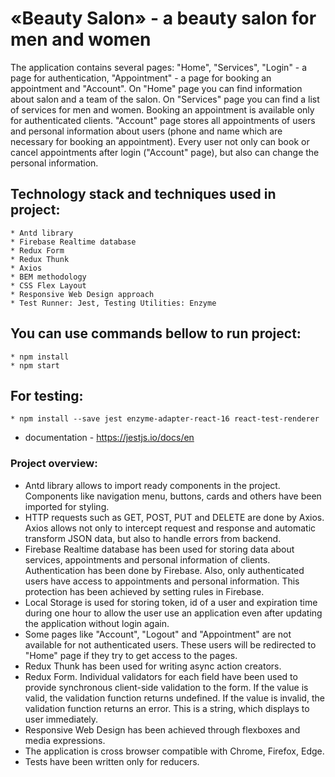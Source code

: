 # «Beauty Salon» - a beauty salon for men and women
The application contains several pages: "Home", "Services", "Login" - a page for authentication, "Appointment" - a page for booking an appointment and "Account". On "Home" page you can find information about salon and a team of the salon. On "Services" page you can find a list of services for men and women. Booking an appointment is available only for authenticated clients. "Account" page stores all appointments of users and personal information about users (phone and name which are necessary for booking an appointment). Every user not only can book or cancel appointments after login ("Account" page), but also can change the personal information.

## Technology stack and techniques used in project:
	* Antd library
	* Firebase Realtime database
	* Redux Form
	* Redux Thunk
	* Axios
	* BEM methodology
	* CSS Flex Layout
	* Responsive Web Design approach
	* Test Runner: Jest, Testing Utilities: Enzyme

## You can use commands bellow to run project:
	* npm install
	* npm start

## For testing:
	* npm install --save jest enzyme-adapter-react-16 react-test-renderer
  * documentation - https://jestjs.io/docs/en

### Project overview:

- Antd library allows to import ready components in the project. Components like navigation menu, buttons, cards and others have been imported for styling.
- HTTP requests such as GET, POST, PUT and DELETE are done by Axios. Axios allows not only to intercept request and response and automatic transform JSON data, but also to handle errors from backend.
- Firebase Realtime database has been used for storing data about services, appointments and personal information of clients. Authentication has been done by Firebase. Also, only authenticated users have access to appointments and personal information. This protection has been achieved by setting rules in Firebase.
- Local Storage is used for storing token, id of a user and expiration time during one hour to allow the user use an application even after updating the application without login again.
- Some pages like "Account", "Logout" and "Appointment" are not available for not authenticated users. These users will be redirected to "Home" page if they try to get access to the pages.  
- Redux Thunk has been used for writing async action creators.
- Redux Form. Individual validators for each field have been used to provide synchronous client-side validation to the form. If the value is valid, the validation function returns undefined. If the value is invalid, the validation function returns an error. This is a string, which displays to user immediately.
- Responsive Web Design has been achieved through flexboxes and media expressions.
- The application is cross browser compatible with Chrome, Firefox, Edge.
- Tests have been written only for reducers. 
